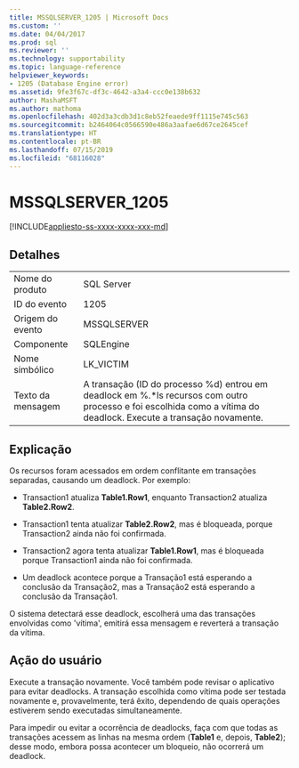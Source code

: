 ```yaml
---
title: MSSQLSERVER_1205 | Microsoft Docs
ms.custom: ''
ms.date: 04/04/2017
ms.prod: sql
ms.reviewer: ''
ms.technology: supportability
ms.topic: language-reference
helpviewer_keywords:
- 1205 (Database Engine error)
ms.assetid: 9fe3f67c-df3c-4642-a3a4-ccc0e138b632
author: MashaMSFT
ms.author: mathoma
ms.openlocfilehash: 402d3a3cdb3d1c8eb52feaede9ff1115e745c563
ms.sourcegitcommit: b2464064c0566590e486a3aafae6d67ce2645cef
ms.translationtype: HT
ms.contentlocale: pt-BR
ms.lasthandoff: 07/15/2019
ms.locfileid: "68116028"
---
```

# <a name="mssqlserver1205"></a>MSSQLSERVER_1205
[!INCLUDE[appliesto-ss-xxxx-xxxx-xxx-md](../../includes/appliesto-ss-xxxx-xxxx-xxx-md.md)]
  
## <a name="details"></a>Detalhes  
  
|||  
|-|-|  
|Nome do produto|SQL Server|  
|ID do evento|1205|  
|Origem do evento|MSSQLSERVER|  
|Componente|SQLEngine|  
|Nome simbólico|LK_VICTIM|  
|Texto da mensagem|A transação (ID do processo %d) entrou em deadlock em %.*ls recursos com outro processo e foi escolhida como a vítima do deadlock. Execute a transação novamente.|  
  
## <a name="explanation"></a>Explicação  
Os recursos foram acessados em ordem conflitante em transações separadas, causando um deadlock. Por exemplo:  
  
-   Transaction1 atualiza **Table1.Row1**, enquanto Transaction2 atualiza **Table2.Row2**.  
  
-   Transaction1 tenta atualizar **Table2.Row2**, mas é bloqueada, porque Transaction2 ainda não foi confirmada.  
  
-   Transaction2 agora tenta atualizar **Table1.Row1**, mas é bloqueada porque Transaction1 ainda não foi confirmada.  
  
-   Um deadlock acontece porque a Transação1 está esperando a conclusão da Transação2, mas a Transação2 está esperando a conclusão da Transação1.  
  
O sistema detectará esse deadlock, escolherá uma das transações envolvidas como 'vítima', emitirá essa mensagem e reverterá a transação da vítima.  
  
## <a name="user-action"></a>Ação do usuário  
Execute a transação novamente. Você também pode revisar o aplicativo para evitar deadlocks. A transação escolhida como vítima pode ser testada novamente e, provavelmente, terá êxito, dependendo de quais operações estiverem sendo executadas simultaneamente.  
  
Para impedir ou evitar a ocorrência de deadlocks, faça com que todas as transações acessem as linhas na mesma ordem (**Table1** e, depois, **Table2**); desse modo, embora possa acontecer um bloqueio, não ocorrerá um deadlock.  
  
